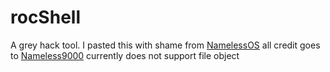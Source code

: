 # rocShell
A grey hack tool.
I pasted this with shame from [NamelessOS](https://github.com/Nameless9000/NamelessOS)
all credit goes to [Nameless9000](https://github.com/Nameless9000)
currently does not support file object
